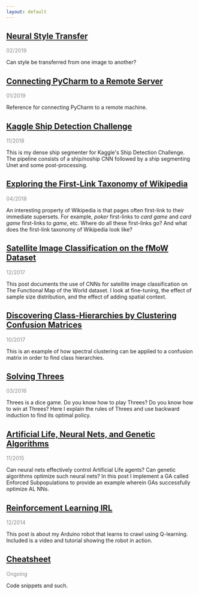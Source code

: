 ```yaml
---
layout: default
---
```


## [Neural Style Transfer](neural-style-transfer.html)

<p style="opacity:0.5">02/2019</p>

Can style be transferred from one image to another?

## [Connecting PyCharm to a Remote Server](pycharm-remote.html)

<p style="opacity:0.5">01/2019</p>

Reference for connecting PyCharm to a remote machine.

## [Kaggle Ship Detection Challenge](airbus.html)

<p style="opacity:0.5">11/2018</p>

This is my dense ship segmenter for Kaggle's Ship Detection Challenge.  The pipeline consists of a ship/noship CNN followed by a ship segmenting Unet and some post-processing.

## [Exploring the First-Link Taxonomy of Wikipedia](wikilinks.html)

<p style="opacity:0.5">04/2018</p>

An interesting property of Wikipedia is that pages often first-link to their immediate supersets.  For example, _poker_ first-links to _card game_ and _card game_ first-links to _game_, etc.  Where do all these first-links go?  And what does the first-link taxonomy of Wikipedia look like?

## [Satellite Image Classification on the fMoW Dataset](fmow.html)

<p style="opacity:0.5">12/2017</p>

This post documents the use of CNNs for satellite image classification on The Functional Map of the World dataset. I look at fine-tuning, the effect of sample size distribution, and the effect of adding spatial context.

## [Discovering Class-Hierarchies by Clustering Confusion Matrices](cm-clustering.html)

<p style="opacity:0.5">10/2017</p>

This is an example of how spectral clustering can be applied to a confusion matrix in order to find class hierarchies.

## [Solving Threes](bellman.md)

<p style="opacity:0.5">03/2016</p>

Threes is a dice game.  Do you know how to play Threes?  Do you know how to win at Threes?  Here I explain the rules of Threes and use backward induction to find its optimal policy.

## [Artificial Life, Neural Nets, and Genetic Algorithms](neuroev.html)

<p style="opacity:0.5">11/2015</p>

Can neural nets effectively control Artificial Life agents?  Can genetic algorithms optimize such neural nets?  In this post I implement a GA called Enforced Subpopulations to provide an example wherein GAs successfully optimize AL NNs.

## [Reinforcement Learning IRL](rl.html)

<p style="opacity:0.5">12/2014</p>

This post is about my Arduino robot that learns to crawl using Q-learning.  Included is a video and tutorial showing the robot in action.

## [Cheatsheet](cheatsheet.html)

<p style="opacity:0.5">Ongoing</p>

Code snippets and such.


<br />

